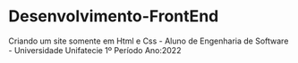 # Desenvolvimento-FrontEnd
Criando um site somente em Html e Css - 
Aluno de Engenharia de Software - Universidade Unifatecie 1º Período Ano:2022
